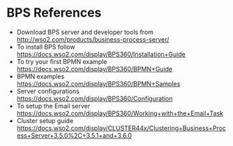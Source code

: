 <h1>BPS References</h1>

* Download BPS server and developer tools from http://wso2.com/products/business-process-server/
* To install BPS follow https://docs.wso2.com/display/BPS360/Installation+Guide
* To try your first BPMN example https://docs.wso2.com/display/BPS360/BPMN+Guide
* BPMN examples https://docs.wso2.com/display/BPS360/BPMN+Samples
* Server configurations https://docs.wso2.com/display/BPS360/Configuration
* To setup the Email server https://docs.wso2.com/display/BPS360/Working+with+the+Email+Task
* Cluster setup guide https://docs.wso2.com/display/CLUSTER44x/Clustering+Business+Process+Server+3.5.0%2C+3.5.1+and+3.6.0
